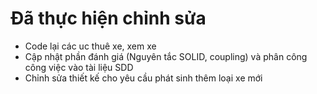 # Đã thực hiện chỉnh sửa 
* Code lại các uc thuê xe, xem xe
* Cập nhật phần đánh giá (Nguyên tắc SOLID, coupling) và phân công công việc vào tài liệu SDD
* Chỉnh sửa thiết kế cho yêu cầu phát sinh thêm loại xe mới
